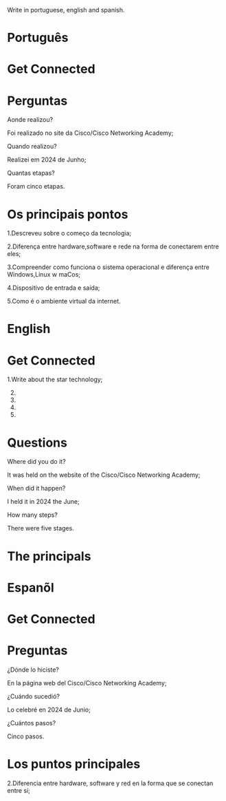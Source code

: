 Write in portuguese, english and spanish.

# Português

# Get Connected

# Perguntas

Aonde realizou?

Foi realizado no site da Cisco/Cisco Networking Academy;

Quando realizou?

Realizei em 2024 de Junho;

Quantas etapas?

Foram cinco etapas.

# Os principais pontos

1.Descreveu sobre o começo da tecnologia;

2.Diferença entre hardware,software e rede na forma de conectarem entre eles;

3.Compreender como funciona o sistema operacional e diferença entre Windows,Linux w maCos;

4.Dispositivo de entrada e saída;

5.Como é o ambiente virtual da internet.


# English 

# Get Connected


1.Write about the star technology;

2.

3.

4.

5.

# Questions

Where did you do it?

It was held on the website of the Cisco/Cisco Networking Academy;

When did it happen?

I held it in 2024 the June;

How many steps?

There were five stages.

# The principals

# Espanõl 

# Get Connected

# Preguntas

¿Dónde lo hiciste?

En la página web del Cisco/Cisco Networking Academy;

¿Cuándo sucedió?

Lo celebré en 2024 de  Junio;

¿Cuántos pasos?

Cinco pasos.

# Los puntos principales


2.Diferencia entre hardware, software y red en la forma que se conectan entre sí;
